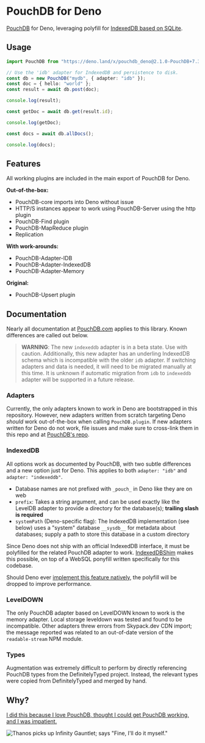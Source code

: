 # PouchDB for Deno

[PouchDB](https://github.com/pouchdb/pouchdb) for Deno, leveraging polyfill for
[IndexedDB based on SQLite](https://github.com/aaronhuggins/indexeddb).

## Usage

```typescript
import PouchDB from "https://deno.land/x/pouchdb_deno@2.1.0-PouchDB+7.3.0/modules/pouchdb/mod.ts";

// Use the 'idb' adapter for IndexedDB and persistence to disk.
const db = new PouchDB("mydb", { adapter: "idb" });
const doc = { hello: "world" };
const result = await db.post(doc);

console.log(result);

const getDoc = await db.get(result.id);

console.log(getDoc);

const docs = await db.allDocs();

console.log(docs);
```

## Features

All working plugins are included in the main export of PouchDB for Deno.

**Out-of-the-box:**

- PouchDB-core imports into Deno without issue
- HTTP/S instances appear to work using PouchDB-Server using the http plugin
- PouchDB-Find plugin
- PouchDB-MapReduce plugin
- Replication

**With work-arounds:**

- PouchDB-Adapter-IDB
- PouchDB-Adapter-IndexedDB
- PouchDB-Adapter-Memory

**Original:**

- PouchDB-Upsert plugin

## Documentation

Nearly all documentation at [PouchDB.com](https://pouchdb.com/) applies to this
library. Known differences are called out below.

> **WARNING**: The new `indexeddb` adapter is in a beta state. Use with caution.
> Additionally, this new adapter has an underling IndexedDB schema which is
> incompatible with the older `idb` adapter. If switching adapters and data is
> needed, it will need to be migrated manually at this time. It is unknown if
> automatic migration from `idb` to `indexeddb` adapter will be supported in a
> future release.

### Adapters

Currently, the only adapters known to work in Deno are bootstrapped in this
repository. However, new adapters written from scratch targeting Deno _should_
work out-of-the-box when calling `PouchDB.plugin`. If new adapters written for
Deno do not work, file issues and make sure to cross-link them in this repo and
at [PouchDB's repo](https://github.com/pouchdb/pouchdb/issues).

### IndexedDB

All options work as documented by PouchDB, with two subtle differences and a new
option just for Deno. This applies to both `adapter: "idb"` and
`adapter: "indexeddb"`.

- Database names are not prefixed with `_pouch_` in Deno like they are on web
- `prefix`: Takes a string argument, and can be used exactly like the LevelDB
  adapter to provide a directory for the database(s); **trailing slash is
  required**
- `systemPath` (Deno-specific flag): The IndexedDB implementation (see below)
  uses a "system" database `__sysdb__` for metadata about databases; supply a
  path to store this database in a custom directory

Since Deno does not ship with an official IndexedDB interface, it must be
polyfilled for the related PouchDB adapter to work.
[IndexedDBShim](https://github.com/indexeddbshim/IndexedDBShim) makes this
possible, on top of a WebSQL ponyfill written specifically for this codebase.

Should Deno ever
[implement this feature natively](https://github.com/denoland/deno/issues/1699),
the polyfill will be dropped to improve performance.

### LevelDOWN

The only PouchDB adapter based on LevelDOWN known to work is the memory adapter.
Local storage leveldown was tested and found to be incompatible. Other adapters
threw errors from Skypack.dev CDN import; the message reported was related to an
out-of-date version of the `readable-stream` NPM module.

### Types

Augmentation was extremely difficult to perform by directly referencing PouchDB
types from the DefinitelyTyped project. Instead, the relevant types were copied
from DefinitelyTyped and merged by hand.

## Why?

[I did this because I love PouchDB, thought I could get PouchDB working, and I was impatient.](https://github.com/pouchdb/pouchdb/issues/8158)

![Thanos picks up Infinity Gauntlet; says "Fine, I'll do it myself."](https://thumbs.gfycat.com/BogusForsakenAsianlion-size_restricted.gif)
